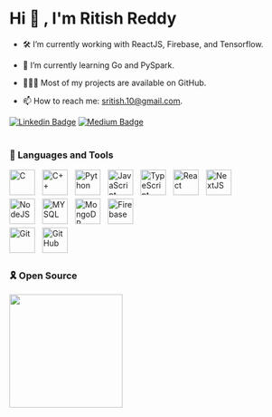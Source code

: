 # Hi 👋 , I'm  Ritish Reddy

- 🛠   I’m currently working with ReactJS, Firebase, and Tensorflow.

- 🚀   I’m currently learning Go and PySpark.

- 👨🏻‍💻   Most of my projects are available on GitHub.

- 📫   How to reach me: sritish.10@gmail.com.

[![Linkedin Badge](https://img.shields.io/badge/-LinkedIn-0e76a8?style=flat-square&logo=Linkedin&logoColor=white)](https://linkedin.com/in/ritish-reddy)
[![Medium Badge](https://img.shields.io/badge/-Medium-e4405f?style=flat-square&logo=Medium&logoColor=white)](https://medium.com/@ritish-reddy)
<br><br>

### 🧰 Languages and Tools

<div>
<img align="left" alt="C" width="45px" style="padding-right:10px;" src="https://cdn.jsdelivr.net/gh/devicons/devicon/icons/c/c-original.svg" />
<img align="left" alt="C++" width="45px" style="padding-right:10px;" src="https://cdn.jsdelivr.net/gh/devicons/devicon/icons/cplusplus/cplusplus-original.svg" />
<img align="left" alt="Python" width="45px" style="padding-right:10px;" src="https://cdn.jsdelivr.net/gh/devicons/devicon/icons/python/python-plain.svg" />
<img align="left" alt="JavaScript" width="45px" style="padding-right:10px;" src="https://cdn.jsdelivr.net/gh/devicons/devicon/icons/javascript/javascript-plain.svg" />
<img align="left" alt="TypeScript" width="45px" style="padding-right:10px;" src="https://cdn.jsdelivr.net/gh/devicons/devicon/icons/typescript/typescript-plain.svg" />
<img align="left" alt="React" width="45px" style="padding-right:10px;" src="https://cdn.jsdelivr.net/gh/devicons/devicon/icons/react/react-original.svg" />
<img align="left" alt="NextJS" width="45px" style="padding-right:10px;" src="https://cdn.jsdelivr.net/gh/devicons/devicon/icons/nextjs/nextjs-original.svg"  />
</div><br><br><br>

<div>
<img align="left" alt="NodeJS" width="45px" style="padding-right:10px;" src="https://cdn.jsdelivr.net/gh/devicons/devicon/icons/nodejs/nodejs-original.svg" />
<img align="left" alt="MYSQL" width="45px" style="padding-right:10px;" src="https://cdn.jsdelivr.net/gh/devicons/devicon/icons/mysql/mysql-original-wordmark.svg"  />
<img align="left" alt="MongoDB" width="45px" style="padding-right:10px;" src="https://cdn.jsdelivr.net/gh/devicons/devicon/icons/mongodb/mongodb-plain-wordmark.svg" />
<img align="left" alt="Firebase" width="45px" style="padding-right:10px;" src="https://cdn.jsdelivr.net/gh/devicons/devicon/icons/firebase/firebase-plain-wordmark.svg"  />
</div><br><br><br>

<div>
<img align="left" alt="Git" width="45px" style="padding-right:10px;" src="https://cdn.jsdelivr.net/gh/devicons/devicon/icons/git/git-original.svg"/>
<img align="left" alt="GitHub" width="45px" style="padding-right:10px;" src="https://cdn.jsdelivr.net/gh/devicons/devicon/icons/github/github-original.svg" />
</div><br><br><br>


<!--   <img align="left" src="https://github-readme-stats.vercel.app/api?username=ritish1082&show_icons=true&locale=en" alt="ritish1082" />
<!-- refer !-->
<!--   <img align="left" src="https://github-readme-stats.vercel.app/api/top-langs?username=ritish1082&show_icons=true&locale=en&layout=compact" alt="ritish1082" /> -->
<!-- </div><br><br><br><br><br><br><br><br><br> !-->

### 🎗️ Open Source
<img style="width:200px" src="https://assets.holopin.io/eyJidWNrZXQiOiJob2xvcGluLWFzc2V0cyIsImtleSI6ImFzc2V0cy9jbDhkOHVrb3MwMDk0MDlqbnVuaGRhcDd3IiwiZWRpdHMiOnsicm90YXRlIjpudWxsfX0=" />





